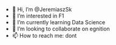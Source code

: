 - 👋 Hi, I’m @JeremiaszSk
- 👀 I’m interested in F1
- 🌱 I’m currently learning Data Science
- 💞️ I’m looking to collaborate on egnition
- 📫 How to reach me: dont

<!---
JeremiaszSk/JeremiaszSk is a ✨ special ✨ repository because its `README.md` (this file) appears on your GitHub profile.
You can click the Preview link to take a look at your changes.
--->
